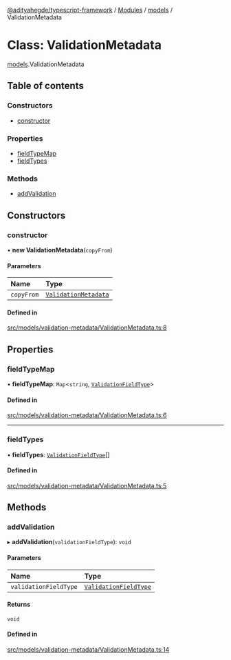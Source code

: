 [@adityahegde/typescript-framework](../README.md) / [Modules](../modules.md) / [models](../modules/models.md) / ValidationMetadata

# Class: ValidationMetadata

[models](../modules/models.md).ValidationMetadata

## Table of contents

### Constructors

- [constructor](models.ValidationMetadata.md#constructor)

### Properties

- [fieldTypeMap](models.ValidationMetadata.md#fieldtypemap)
- [fieldTypes](models.ValidationMetadata.md#fieldtypes)

### Methods

- [addValidation](models.ValidationMetadata.md#addvalidation)

## Constructors

### constructor

• **new ValidationMetadata**(`copyFrom`)

#### Parameters

| Name | Type |
| :------ | :------ |
| `copyFrom` | [`ValidationMetadata`](models.ValidationMetadata.md) |

#### Defined in

[src/models/validation-metadata/ValidationMetadata.ts:8](https://github.com/AdityaHegde/typescript-framework/blob/3b13972/src/models/validation-metadata/ValidationMetadata.ts#L8)

## Properties

### fieldTypeMap

• **fieldTypeMap**: `Map`<`string`, [`ValidationFieldType`](../modules/models.md#validationfieldtype)\>

#### Defined in

[src/models/validation-metadata/ValidationMetadata.ts:6](https://github.com/AdityaHegde/typescript-framework/blob/3b13972/src/models/validation-metadata/ValidationMetadata.ts#L6)

___

### fieldTypes

• **fieldTypes**: [`ValidationFieldType`](../modules/models.md#validationfieldtype)[]

#### Defined in

[src/models/validation-metadata/ValidationMetadata.ts:5](https://github.com/AdityaHegde/typescript-framework/blob/3b13972/src/models/validation-metadata/ValidationMetadata.ts#L5)

## Methods

### addValidation

▸ **addValidation**(`validationFieldType`): `void`

#### Parameters

| Name | Type |
| :------ | :------ |
| `validationFieldType` | [`ValidationFieldType`](../modules/models.md#validationfieldtype) |

#### Returns

`void`

#### Defined in

[src/models/validation-metadata/ValidationMetadata.ts:14](https://github.com/AdityaHegde/typescript-framework/blob/3b13972/src/models/validation-metadata/ValidationMetadata.ts#L14)
